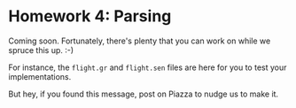 # Homework 4: Parsing

Coming soon. Fortunately, there's plenty that you can work on while we spruce this up. :-)

For instance, the `flight.gr` and `flight.sen` files are here for you to test your implementations.

But hey, if you found this message, post on Piazza to nudge us to make it.
